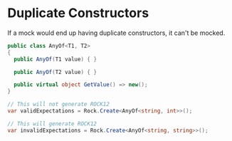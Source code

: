 # Duplicate Constructors
If a mock would end up having duplicate constructors, it can't be mocked.
```csharp
public class AnyOf<T1, T2>
{
  public AnyOf(T1 value) { }

  public AnyOf(T2 value) { }

  public virtual object GetValue() => new();			
}

// This will not generate ROCK12
var validExpectations = Rock.Create<AnyOf<string, int>>();

// This will generate ROCK12
var invalidExpectations = Rock.Create<AnyOf<string, string>>();
```